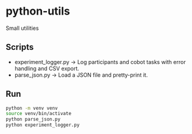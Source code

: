 # python-utils

Small utilities

## Scripts
- experiment_logger.py -> Log participants and cobot tasks with error handling and CSV export. 
- parse_json.py -> Load a JSON file and pretty-print it.

## Run
```bash
python -m venv venv
source venv/bin/activate
python parse_json.py
python experiment_logger.py
